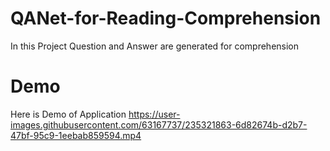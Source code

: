 # QANet-for-Reading-Comprehension
 In this Project Question and Answer are generated for comprehension
# Demo
Here is Demo of Application
https://user-images.githubusercontent.com/63167737/235321863-6d82674b-d2b7-47bf-95c9-1eebab859594.mp4

